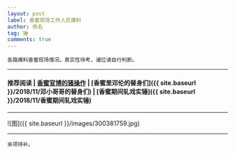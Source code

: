 ```yaml
---
layout: post
label: 香蜜现场工作人员爆料
author: 佚名
tag: 锤
comments: true
---
```


    各路爆料香蜜现场情况。真实性待考，诸位请自行判断。

---

#### 推荐阅读 \| [香蜜官博的骚操作](https://www.douban.com/group/topic/123323431/) \| [香蜜里邓伦的替身们]({{ site.baseurl }}/2018/11/邓小哥哥的替身们) \| [香蜜期间轧戏实锤]({{ site.baseurl }}/2018/11/香蜜期间轧戏实锤) 

---


<a name="dxjjb"></a>

    

![图]({{ site.baseurl }}/images/300381759.jpg)

---

    余项待补。

